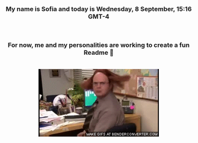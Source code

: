 


<div align="center">
<h3 >My name is Sofia and today is Wednesday, 8 September, 15:16 GMT-4</h3><br>
<h3 >For now, me and my personalities are working to create a fun Readme 👋
</h3><br>
<img src='img/dwight.gif' alt='working...'/>
</div>
